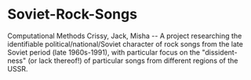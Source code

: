 # Soviet-Rock-Songs
Computational Methods
Crissy, Jack, Misha --
A project researching the identifiable political/national/Soviet character of rock songs from the late Soviet period (late 1960s-1991), with particular focus on the "dissident-ness" (or lack thereof!) of particular songs from different regions of the USSR.
